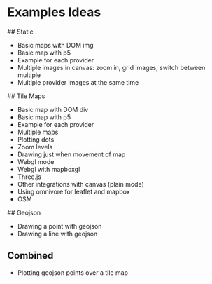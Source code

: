 # Examples Ideas

## Static
- Basic maps with DOM img
- Basic map with p5
- Example for each provider
- Multiple images in canvas: zoom in, grid images, switch between multiple
- Multiple provider images at the same time

## Tile Maps
- Basic map with DOM div
- Basic map with p5
- Example for each provider
- Multiple maps
- Plotting dots
- Zoom levels
- Drawing just when movement of map
- Webgl mode
- Webgl with mapboxgl
- Three.js
- Other integrations with canvas (plain mode)
- Using omnivore for leaflet and mapbox
- OSM

## Geojson
- Drawing a point with geojson
- Drawing a line with geojson

## Combined
- Plotting geojson points over a tile map
